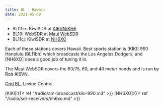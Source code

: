 ```yaml
---
title: BL - Hawaii
date: 2021-05-09
---
```


* BL01rx: KiwiSDR at [AI6VN/KH6](http://kiwisdr.robinett.us:8073/)
* BL10: WebSDR at [Maui WebSDR](http://mauisdr.wsprdaemon.org:8901/)
* BL11cj: KiwiSDR at [NH6XO](http://72.235.217.245:8073/)

Each of these stations covers Hawaii. Best sports station is
[KIKI] 990 Honolulu (BL11bh) which broadcasts the Los Angeles Dodgers,
and [NH6XO] does a good job of tuning it in.

The Maui WebSDR covers the 80/75, 60, and 40 meter bands and is run
by Rob AI6VN.

[Grid BL](http://www.levinecentral.com/ham/grid_square.php?Grid=BL), Levine
Central.

[KIKI]:{{< ref "/radio/am-broadcast/kiki-990.md" >}}
[NH6XO]:{{< ref "/radio/sdr-receivers/nh6xo.md" >}}
